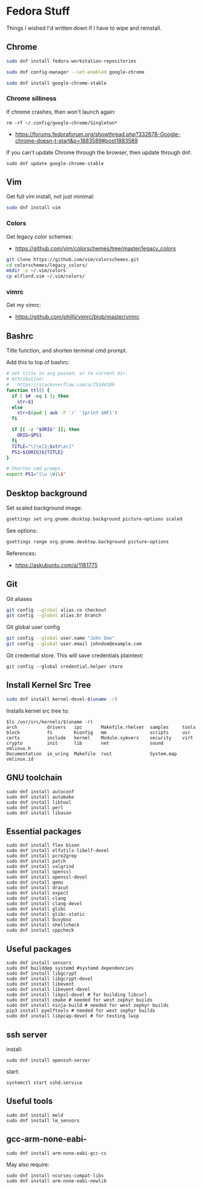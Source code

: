 # Fedora Stuff

Things I wished I'd written down if I have to wipe and
reinstall.

## Chrome

```sh
sudo dnf install fedora-workstation-repositories

sudo dnf config-manager --set-enabled google-chrome

sudo dnf install google-chrome-stable
```

### Chrome silliness

If chrome crashes, then won't launch again:

```
rm -rf ~/.config/google-chrome/Singleton*
```

- https://forums.fedoraforum.org/showthread.php?332678-Google-chrome-doesn-t-start&p=1883589#post1883589

If you can't update Chrome through the browser, then update
through dnf:

```
sudo dnf update google-chrome-stable
```

## Vim

Get full vim install, not just minimal:

```sh
sudo dnf install vim
```

### Colors

Get legacy color schemes:
- https://github.com/vim/colorschemes/tree/master/legacy_colors

```sh
git clone https://github.com/vim/colorschemes.git
cd colorschemes/legacy_colors/
mkdir -p ~/.vim/colors
cp elflord.vim ~/.vim/colors/
```

### vimrc

Get my vimrc:
- https://github.com/philljj/vimrc/blob/master/vimrc

## Bashrc

Title function, and shorten terminal cmd prompt.

Add this to top of bashrc:

```sh
# Set title to arg passed, or to current dir.
# Attribution:
#   https://stackoverflow.com/a/75144186
function ttl() {
  if [ $# -eq 1 ]; then
    str=$1
  else
    str=$(pwd | awk -F '/' '{print $NF}')
  fi

  if [[ -z "$ORIG" ]]; then
    ORIG=$PS1
  fi
  TITLE="\[\e]2;$str\a\]"
  PS1=${ORIG}${TITLE}
}

# Shorten cmd prompt.
export PS1="[\u \W]\$"
```

## Desktop background

Set scaled background image:

```sh
gsettings set org.gnome.desktop.background picture-options scaled
```

See options:
```sh
gsettings range org.gnome.desktop.background picture-options
```

References:

- https://askubuntu.com/a/1181775

## Git

Git aliases

```sh
git config --global alias.co checkout
git config --global alias.br branch
```

Git global user config

```sh
git config --global user.name "John Doe"
git config --global user.email johndoe@example.com
```

Git credential store. This will save credentials plaintext:

```
git config --global credential.helper store
```

## Install Kernel Src Tree

```sh
sudo dnf install kernel-devel-$(uname -r)
```

Installs kernel src tree to:

```
$ls /usr/src/kernels/$(uname -r)
arch           drivers   ipc       Makefile.rhelver  samples     tools
block          fs        Kconfig   mm                scripts     usr
certs          include   kernel    Module.symvers    security    virt
crypto         init      lib       net               sound       vmlinux.h
Documentation  io_uring  Makefile  rust              System.map  vmlinux.id
```

## GNU toolchain

```
sudo dnf install autoconf
sudo dnf install automake
sudo dnf install libtool
sudo dnf install perl
sudo dnf install libasan
```

## Essential packages

```
sudo dnf install flex bison
sudo dnf install elfutils-libelf-devel
sudo dnf install pcre2grep
sudo dnf install patch
sudo dnf install valgrind
sudo dnf install openssl
sudo dnf install openssl-devel
sudo dnf install qemu
sudo dnf install dracut
sudo dnf install expect
sudo dnf install clang
sudo dnf install clang-devel
sudo dnf install glibc
sudo dnf install glibc-static
sudo dnf install busybox
sudo dnf install shellcheck
sudo dnf install cppcheck
```

## Useful packages

```
sudo dnf install sensors
sudo dnf builddep systemd #systemd dependencies
sudo dnf install libgcrypt
sudo dnf install libgcrypt-devel
sudo dnf install libevent
sudo dnf install libevent-devel
sudo dnf install libpsl-devel # for building libcurl
sudo dnf install cmake # needed for west zephyr builds
sudo dnf install ninja-build # needed for west zephyr builds
pip3 install pyelftools # needed for west zephyr builds
sudo dnf install libpcap-devel # for testing lwip
```

## ssh server

install:

```
sudo dnf install openssh-server
```

start:

```
systemctl start sshd.service
```

## Useful tools

```
sudo dnf install meld
sudo dnf install lm_sensors
```


## gcc-arm-none-eabi-

```
sudo dnf install arm-none-eabi-gcc-cs
```

May also require:

```
sudo dnf install ncurses-compat-libs
sudo dnf install arm-none-eabi-newlib
```
